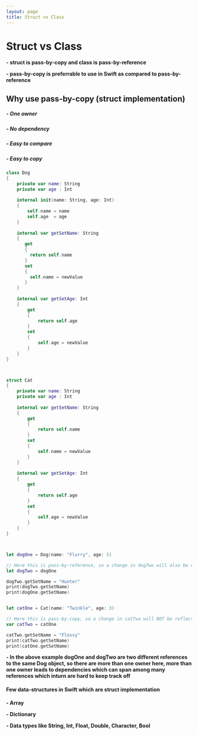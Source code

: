 ```yaml
---
layout: page
title: Struct vs Class
---
```


# Struct vs Class

**- struct is pass-by-copy and class is pass-by-reference**

**- pass-by-copy is preferrable to use in Swift as compared to pass-by-reference**

## Why use pass-by-copy (struct implementation)

##### - One owner
##### - No dependency
##### - Easy to compare
##### - Easy to copy

```Swift
class Dog
{
    private var name: String
    private var age : Int
    
    internal init(name: String, age: Int)
    {
        self.name = name
        self.age  = age
    }
    
    internal var getSetName: String
    {
       get
       {
         return self.name
       }
       set
       {
         self.name = newValue
       }
    }
    
    internal var getSetAge: Int
    {
        get
        {
            return self.age
        }
        set
        {
            self.age = newValue
        }
    }
}



struct Cat
{
    private var name: String
    private var age : Int
    
    internal var getSetName: String
    {
        get
        {
            return self.name
        }
        set
        {
            self.name = newValue
        }
    }
    
    internal var getSetAge: Int
    {
        get
        {
            return self.age
        }
        set
        {
            self.age = newValue
        }
    }
}



let dogOne = Dog(name: "Flurry", age: 5)

// Here this is pass-by-reference, so a change in dogTwo will also be reflected in dogOne
let dogTwo = dogOne

dogTwo.getSetName = "Hunter"
print(dogTwo.getSetName)
print(dogOne.getSetName)


let catOne = Cat(name: "Twinkle", age: 3)

// Here this is pass-by-copy, so a change in catTwo will NOT be reflected in catOne
var catTwo = catOne

catTwo.getSetName = "Flossy"
print(catTwo.getSetName)
print(catOne.getSetName)
```

**- In the above example dogOne and dogTwo are two different references to the same Dog object, so there are more than one owner here,
more than one owner leads to dependencies which can span among many references which inturn are hard to keep track off**

#### Few data-structures in Swift which are struct implementation

**- Array**

**- Dictionary**

**- Data types like String, Int, Float, Double, Character, Bool**
